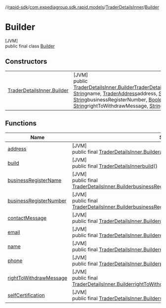 //[rapid-sdk](../../../../index.md)/[com.expediagroup.sdk.rapid.models](../../index.md)/[TraderDetailsInner](../index.md)/[Builder](index.md)

# Builder

[JVM]\
public final class [Builder](index.md)

## Constructors

| | |
|---|---|
| [TraderDetailsInner.Builder](-trader-details-inner.-builder.md) | [JVM]<br>public [TraderDetailsInner.Builder](index.md)[TraderDetailsInner.Builder](-trader-details-inner.-builder.md)([String](https://docs.oracle.com/javase/8/docs/api/java/lang/String.html)contactMessage, [String](https://docs.oracle.com/javase/8/docs/api/java/lang/String.html)name, [TraderAddress](../../-trader-address/index.md)address, [String](https://docs.oracle.com/javase/8/docs/api/java/lang/String.html)businessRegisterName, [String](https://docs.oracle.com/javase/8/docs/api/java/lang/String.html)businessRegisterNumber, [Boolean](https://docs.oracle.com/javase/8/docs/api/java/lang/Boolean.html)selfCertification, [String](https://docs.oracle.com/javase/8/docs/api/java/lang/String.html)rightToWithdrawMessage, [String](https://docs.oracle.com/javase/8/docs/api/java/lang/String.html)email, [String](https://docs.oracle.com/javase/8/docs/api/java/lang/String.html)phone) |

## Functions

| Name | Summary |
|---|---|
| [address](address.md) | [JVM]<br>public final [TraderDetailsInner.Builder](index.md)[address](address.md)([TraderAddress](../../-trader-address/index.md)address) |
| [build](build.md) | [JVM]<br>public final [TraderDetailsInner](../index.md)[build](build.md)() |
| [businessRegisterName](business-register-name.md) | [JVM]<br>public final [TraderDetailsInner.Builder](index.md)[businessRegisterName](business-register-name.md)([String](https://docs.oracle.com/javase/8/docs/api/java/lang/String.html)businessRegisterName) |
| [businessRegisterNumber](business-register-number.md) | [JVM]<br>public final [TraderDetailsInner.Builder](index.md)[businessRegisterNumber](business-register-number.md)([String](https://docs.oracle.com/javase/8/docs/api/java/lang/String.html)businessRegisterNumber) |
| [contactMessage](contact-message.md) | [JVM]<br>public final [TraderDetailsInner.Builder](index.md)[contactMessage](contact-message.md)([String](https://docs.oracle.com/javase/8/docs/api/java/lang/String.html)contactMessage) |
| [email](email.md) | [JVM]<br>public final [TraderDetailsInner.Builder](index.md)[email](email.md)([String](https://docs.oracle.com/javase/8/docs/api/java/lang/String.html)email) |
| [name](name.md) | [JVM]<br>public final [TraderDetailsInner.Builder](index.md)[name](name.md)([String](https://docs.oracle.com/javase/8/docs/api/java/lang/String.html)name) |
| [phone](phone.md) | [JVM]<br>public final [TraderDetailsInner.Builder](index.md)[phone](phone.md)([String](https://docs.oracle.com/javase/8/docs/api/java/lang/String.html)phone) |
| [rightToWithdrawMessage](right-to-withdraw-message.md) | [JVM]<br>public final [TraderDetailsInner.Builder](index.md)[rightToWithdrawMessage](right-to-withdraw-message.md)([String](https://docs.oracle.com/javase/8/docs/api/java/lang/String.html)rightToWithdrawMessage) |
| [selfCertification](self-certification.md) | [JVM]<br>public final [TraderDetailsInner.Builder](index.md)[selfCertification](self-certification.md)([Boolean](https://docs.oracle.com/javase/8/docs/api/java/lang/Boolean.html)selfCertification) |
